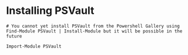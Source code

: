 # Installing PSVault

    # You cannot yet install PSVault from the Powershell Gallery using
    Find-Module PSVault | Install-Module but it will be possible in the future

    Import-Module PSVault

